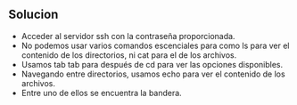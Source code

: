 ## Solucion
- Acceder al servidor ssh con la contraseña proporcionada.
- No podemos usar varios comandos escenciales para como ls para ver el contenido de los directorios, ni cat para el de los archivos.
- Usamos tab tab para después de cd para ver las opciones disponibles.
- Navegando entre directorios, usamos echo para ver el contenido de los archivos.
- Entre uno de ellos se encuentra la bandera.